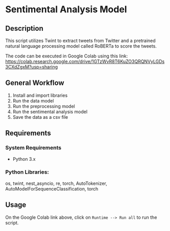 # Sentimental Analysis Model

## Description

This script utilizes Twint to extract tweets from Twitter and a pretrained natural language processing model called RoBERTa to score the tweets.

The code can be executed in Google Colab using this link: https://colab.research.google.com/drive/1GTzWvR8T6KuZO3QRQNVyLGDs3CXdZgxM?usp=sharing

## General Workflow

1. Install and import libraries
2. Run the data model
3. Run the preprocessing model
4. Run the sentimental analysis model
5. Save the data as a csv file

## Requirements

### System Requirements

- Python 3.x

### Python Libraries:

os, twint, nest_asyncio, re, torch, AutoTokenizer, AutoModelForSequenceClassification, torch

## Usage

On the Google Colab link above, click on `Runtime --> Run all` to run the script.
